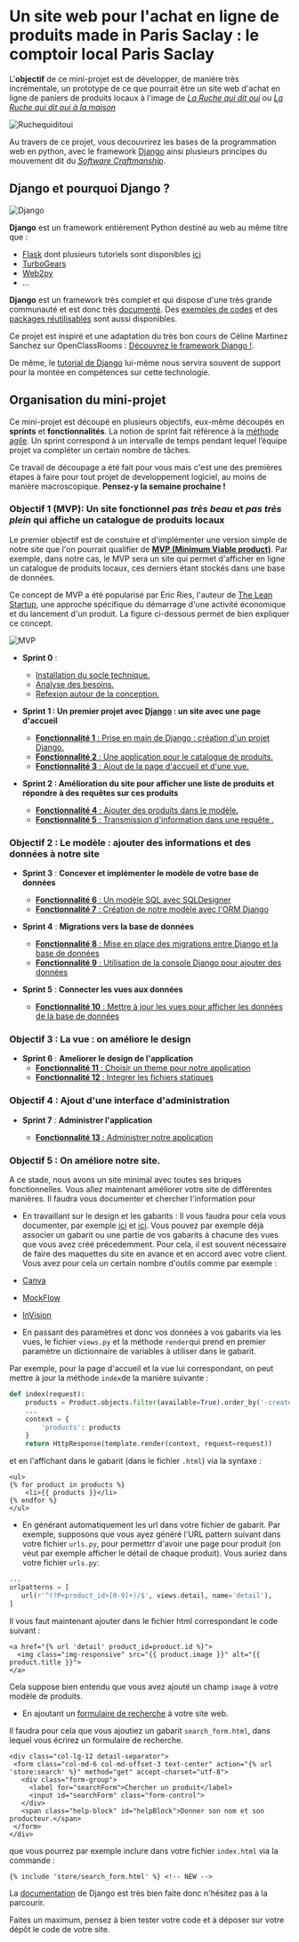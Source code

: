 # Un site web pour l'achat en ligne de produits made in Paris Saclay : le comptoir local Paris Saclay


L'**objectif** de ce mini-projet est de développer, de manière très incrémentale, un prototype de ce que pourrait être un site web d'achat en ligne de paniers de produits locaux à l'image de [*La Ruche qui dit oui*](https://laruchequiditoui.fr/fr) ou [*La Ruche qui dit oui à la maison*](https://alamaison.laruchequiditoui.fr/)


![Ruchequiditoui](./Images/comptoirlocal.png)

Au travers de ce projet, vous decouvrirez les bases de la programmation web en python, avec le framework [Django](https://www.djangoproject.com/) ainsi plusieurs principes du mouvement dit du [*Software Craftmanship*](https://www.octo.com/fr/publications/20-culture-code). 


## Django et pourquoi Django ?

![Django](./Images/django.png)

**Django** est un framework entièrement Python destiné au web au même titre que :

 + [Flask](http://flask.pocoo.org/) dont plusieurs tutoriels sont disponibles [ici](https://realpython.com/tutorials/flask/)
 + [TurboGears](http://www.turbogears.org/)
 + [Web2py](http://www.web2py.com/init/default/index)
 + ...

**Django** est un framework très complet et qui dispose d'une très grande communauté et est donc très [documenté](https://docs.djangoproject.com/en/2.1/). 
Des [exemples de codes](https://djangosnippets.org/) et des [packages réutilisables](https://djangopackages.org/) sont aussi disponibles.
 


Ce projet est inspiré et une adaptation du très bon cours de Céline Martinez Sanchez sur  OpenClassRooms : [Découvrez le framework Django !](https://openclassrooms.com/fr/courses/4425076-decouvrez-le-framework-django).

De même, le [tutorial de Django](https://docs.djangoproject.com/fr/3.1/intro/tutorial01/) lui-même nous servira souvent de support pour la montée en compétences sur cette technologie.

## Organisation du mini-projet

Ce mini-projet est découpé en plusieurs objectifs, eux-même découpés en  **sprints** et **fonctionnalités**. La notion de sprint fait référence à la [méthode agile](https://fr.wikipedia.org/wiki/M%C3%A9thode_agile). Un sprint correspond à un intervalle de temps pendant lequel l’équipe projet va compléter un certain nombre de tâches.

Ce travail de découpage a été fait pour vous mais c'est une des premières étapes à faire pour tout projet de developpement logiciel, au moins de manière macroscopique. **Pensez-y la semaine prochaine !**

### Objectif 1 (MVP): Un site fonctionnel *pas très beau* et *pas très plein* qui affiche un catalogue de produits locaux

Le premier objectif est de constuire et d'implémenter une version simple de notre site que l'on pourrait qualifier de **[MVP (Minimum Viable product)](https://medium.com/creative-wallonia-engine/un-mvp-nest-pas-une-version-simplifi%C3%A9e-de-votre-produit-89017ac748b0)**. Par exemple, dans notre cas, le MVP sera un site qui permet d'afficher en ligne un catalogue de produits locaux, ces derniers étant stockés dans une base de données.

Ce concept de MVP a été popularisé par Eric Ries, l'auteur de [The Lean Startup](http://theleanstartup.com/), une approche spécifique du démarrage d'une activité économique et du lancement d'un produit. La figure ci-dessous permet de bien expliquer ce concept.

![MVP](./Images/mvp.png)

 + **Sprint 0** :
	 + [Installation du socle technique.](./Sprint0Installbis.md)
	 + [Analyse des besoins.](./Sprint0Analyse.md) 
	 + [Refexion autour de la conception.](./Sprint0Conception.md)

 + **Sprint 1 : Un premier projet avec [Django](https://www.djangoproject.com/) : un site avec une page d'accueil**  
 
 	+ [**Fonctionnalité 1** : Prise en main de Django : création d'un projet Django.](./S1_djangoproject.md)
 	+ [**Fonctionnalité 2** : Une application pour le catalogue de produits.](./S1_djangoapp.md)
 	+ [**Fonctionnalité 3** : Ajout de la page d'accueil et d'une vue.](./S1_vue.md)

 + **Sprint 2 : Amélioration du site pour afficher une liste de produits et répondre à des requêtes sur ces produits**
 	
 	+ [**Fonctionnalité 4** : Ajouter des produits dans le modèle.](./S1_addmodels.md)
 	+ [**Fonctionnalité 5** : Transmission d'information dans une requête .](./S1_addparameters.md)
 		

 	

### Objectif 2 : Le modèle : ajouter des informations et des données à notre site 

+  **Sprint 3** : **Concever et implémenter le modèle de votre base de données**
	+ [**Fonctionnalité 6** : Un modèle SQL avec SQLDesigner](./S3_model.md) 
	+ [**Fonctionnalité 7** : Création de notre modèle avec l'ORM Django](./S3_ORM.md) 

+  **Sprint 4** : **Migrations vers la base de données** 
	+ [**Fonctionnalité 8** : Mise en place des migrations entre Django et la base de données](./S4_migrations.md)
	+ [**Fonctionnalité 9** : Utilisation de la console Django pour ajouter des données](./S4_ajoutdonnees.md)

+ **Sprint 5** : **Connecter les vues aux données**
	+ [**Fonctionnalité 10** : Mettre à jour les vues pour afficher les données de la base de données](./S5_updateviews.md)


### Objectif 3 : La vue : on améliore le design 
+ **Sprint 6** : **Ameliorer le design de l'application**
	+ [**Fonctionnalité 11** : Choisir un theme pour notre application](./S6_statictheme.md)
	+ [**Fonctionnalité 12** : Integrer les fichiers statiques](./S6_staticthemeintegration.md)


### Objectif 4 : Ajout d'une interface d'administration 

+ **Sprint 7** : **Administrer l'application**

  + [**Fonctionnalité 13** : Administrer notre application](./S7_administrer.md)


### Objectif 5 : On améliore notre site.

A ce stade, nous avons un site minimal avec toutes ses briques fonctionnelles. Vous allez maintenant améliorer votre site de différentes manières. Il faudra vous documenter et chercher l'information pour 

  + En travaillant sur le design et les gabarits : Il vous faudra pour cela vous documenter, par exemple [ici](https://docs.djangoproject.com/fr/2.1/ref/templates/language/) et [ici](https://docs.djangoproject.com/fr/1.11/ref/templates/builtins/). Vous pouvez par exemple déjà associer un gabarit ou une partie de vos gabarits à chacune des vues que vous avez créé précedemment.
 Pour cela, il est souvent nécessaire de faire des maquettes du site en avance et en accord avec votre client.
 Vous avez pour cela un certain nombre d'outils comme par exemple :
  + [Canva](https://www.canva.com/fr_fr/creer/maquette-wireframe-site-web/)
  + [MockFlow](https://www.mockflow.com/)
  + [InVision](https://www.invisionapp.com/)
 
 
  + En passant des paramètres et donc vos données à vos gabarits via les vues, le fichier `views.py` et la méthode `render`qui prend en premier paramètre un dictionnaire de variables à utiliser dans le gabarit. 
  
 Par exemple, pour la page d'accueil et la vue lui correspondant, on peut mettre à jour la méthode `index`de la manière suivante :

```PYTHON
def index(request):
    products = Product.objects.filter(available=True).order_by('-created_at')[:12]
    ...
    context = {
        'products': products
    }
    return HttpResponse(template.render(context, request=request))
```

et en l'affichant dans le gabarit (dans le fichier `.html`) via la syntaxe :

```
<ul>
{% for product in products %}
    <li>{{ products }}</li>
{% endfor %}
</ul>
```

 + En générant automatiquement les url dans votre fichier de gabarit. Par exemple, supposons que vous ayez généré l'URL pattern suivant dans votre fichier `urls.py`, pour permettrr d'avoir une page pour produit (on veut par exemple afficher le détail de chaque produit). Vous auriez dans votre fichier `urls.py`:

 ```PYTHON
 ...
urlpatterns = [
    url(r'^(?P<product_id>[0-9]+)/$', views.detail, name='detail'),
]
```
Il vous faut maintenant ajouter dans le fichier html correspondant le code suivant :

```
<a href="{% url 'detail' product_id=product.id %}">
  <img class="img-responsive" src="{{ product.image }}" alt="{{ product.title }}">
</a>
```
Cela suppose bien entendu que vous avez ajouté un champ `image` à votre modèle de produits.


 + En ajoutant un [formulaire de recherche](https://openclassrooms.com/fr/courses/1603881-apprenez-a-creer-votre-site-web-avec-html5-et-css3/1607171-les-formulaires) à votre site web. 

 Il faudra pour cela que vous ajoutiez un gabarit `search_form.html`, dans lequel vous écrirez un formulaire de recherche.
 
 ```
 <div class="col-lg-12 detail-separator">
  <form class="col-md-6 col-md-offset-3 text-center" action="{% url 'store:search' %}" method="get" accept-charset="utf-8">
    <div class="form-group">
      <label for="searchForm">Chercher un produit</label>
      <input id="searchForm" class="form-control">
    </div>
    <span class="help-block" id="helpBlock">Donner son nom et son producteur.</span>
  </form>
</div>
 ```
 
 que vous pourrez par exemple inclure dans votre fichier `index.html` via la commande :
 
 `{% include 'store/search_form.html' %} <!-- NEW -->`
 
La [documentation](https://docs.djangoproject.com/en/2.1/) de Django est très bien faite donc n'hésitez pas à la parcourir.

Faites un maximum, pensez à bien tester votre code et à déposer sur votre dépôt le code de votre site.




  
 





